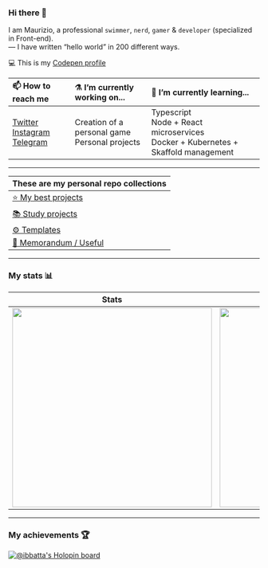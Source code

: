 ### Hi there 👋

I am Maurizio, a professional `swimmer`, `nerd`, `gamer` & `developer` (specialized in Front-end).
<br/>
— I have written “hello world” in 200 different ways.

💻 This is my [Codepen profile](https://codepen.io/ibbatta/)

|📫 How to reach me |⚗️ I’m currently working on... |🌱 I’m currently learning... |
|:-------|:----------|:----------|
|[Twitter](https://twitter.com/battago)<br/>[Instagram](https://twitter.com/ibbatta)</br>[Telegram](https://t.me/ibbatta) | Creation of a personal game <br> Personal projects | Typescript <br> Node + React microservices <br> Docker + Kubernetes + Skaffold management |

---

| These are my personal repo collections |
|:----------|
| [⭐ My best projects](https://github.com/stars/ibbatta/lists/my-best-projects) |
| [📚 Study projects](https://github.com/stars/ibbatta/lists/study-projects) |
| [⚙️ Templates](https://github.com/stars/ibbatta/lists/templates) |
| [📄 Memorandum / Useful](https://github.com/stars/ibbatta/lists/memorandum-useful) |

---

### My stats 📊
| Stats  | Contributions | Languages |
| :---: | :---: | :---: |
| <img width=400 src='https://github-readme-stats.vercel.app/api?username=ibbatta&theme=omni&show_icons=true&count_private=true' /> | <img width=400 src='https://github-readme-streak-stats.herokuapp.com/?user=ibbatta&theme=omni' /> | <img width=400 src='https://github-readme-stats.vercel.app/api/top-langs/?username=ibbatta&theme=omni&show_icons=true&layout=compact' /> |


---

### My achievements 🏆

[![@ibbatta's Holopin board](https://holopin.io/api/user/board?user=ibbatta)](https://holopin.io/@ibbatta)

<!--
- ⚡ Fun facts: _Do developers have fun facts?_

**ibbatta/ibbatta** is a ✨ _special_ ✨ repository because its `README.md` (this file) appears on your GitHub profile.

Here are some ideas to get you started:

- 🔭 I’m currently working on ...
- 🌱 I’m currently learning ...
- 👯 I’m looking to collaborate on ...
- 🤔 I’m looking for help with ...
- 💬 Ask me about ...
- 📫 How to reach me: ...
- 😄 Pronouns: ...
- ⚡ Fun fact: ...
-->
